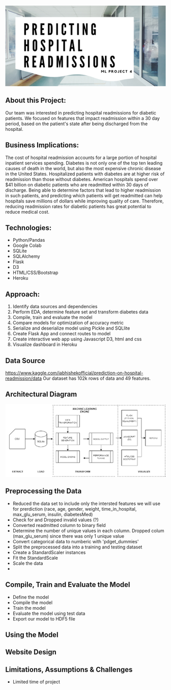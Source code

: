 ![header](Resources/images/github_header.png)

## About this Project:
Our team was interested in predicting hospital readmissions for diabetic patients. We focused on features that impact readmission within a 30 day period, based on the patient's state after being discharged from the hospital. 

## Business Implications: 
The cost of hospital readmission accounts for a large portion of hospital inpatient services spending. Diabetes is not only one of the top ten leading causes of death in the world, but also the most expensive chronic disease in the United States. Hospitalized patients with diabetes are at higher risk of readmission than those without diabetes. American hospitals spend over $41 billion on diabetic patients who are readmitted within 30 days of discharge. Being able to determine factors that lead to higher readmission in such patients, and predicting which patients will get readmitted can help hospitals save millions of dollars while improving quality of care. Therefore, reducing readmission rates for diabetic patients has great potential to reduce medical cost. 

## Technologies: 
- Python/Pandas
- Google Colab
- SQLite
- SQLAlchemy
- Flask
- D3 
- HTML/CSS/Bootstrap
- Heroku 

## Approach: 
1. Identify data sources and dependencies
2. Perform EDA, determine feature set and transform diabetes data
3. Compile, train and evaluate the model
4. Compare models for optimization of accuracy metric
5. Serialize and deserialize model using Pickle and SQLlite
6. Create Flask App and connect routes to model
7. Create interactive web app using Javascript D3, html and css
8. Visualize dashboard in Heroku

## Data Source
https://www.kaggle.com/iabhishekofficial/prediction-on-hospital-readmission/data 
Our dataset has 102k rows of data and 49 features. 

## Architectural Diagram
![header](Resources/images/ml_architecture.png)

## Preprocessing the Data
- Reduced the data set to include only the intersted features we will use for prerdiction (race, age, gender, weight, time_in_hospital, max_glu_serum, insulin, diabetesMed)
- Check for and Dropped invalid values (?)
- Converted readmitted column to binary field
- Determine the number of unique values in each column.  Dropped colum (max_glu_serum) since there was only 1 unique value
- Convert categorical data to numberic with 'pdget_dummies'
- Split the preprocessed data into a training and testing dataset
- Create a StandardScaler instances
- Fit the StandardScale
- Scale the data
-
## Compile, Train and Evaluate the Model

- Define the model 
- Compile the model
- Train the model
- Evaluate the model using test data
- Export our model to HDF5 file

## Using the Model

## Website Design

## Limitations, Assumptions & Challenges
- Limited time of project




